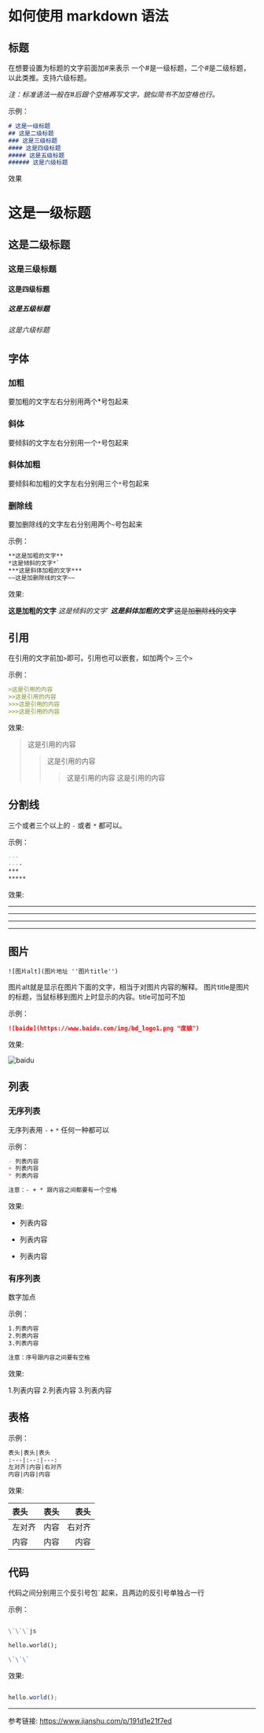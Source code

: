 
# 如何使用 markdown 语法

## 标题

在想要设置为标题的文字前面加#来表示
一个#是一级标题，二个#是二级标题，以此类推。支持六级标题。

*注：标准语法一般在#后跟个空格再写文字，貌似简书不加空格也行。*

示例：

```markdown
# 这是一级标题
## 这是二级标题
### 这是三级标题
#### 这是四级标题
##### 这是五级标题
###### 这是六级标题
```

效果

# 这是一级标题
## 这是二级标题
### 这是三级标题
#### 这是四级标题
##### 这是五级标题
###### 这是六级标题

## 字体

### 加粗

要加粗的文字左右分别用两个*号包起来

### 斜体

要倾斜的文字左右分别用一个`*`号包起来

### 斜体加粗

要倾斜和加粗的文字左右分别用三个`*`号包起来

### 删除线

要加删除线的文字左右分别用两个`~`号包起来

示例：

```markdown
**这是加粗的文字**
*这是倾斜的文字*`
***这是斜体加粗的文字***
~~这是加删除线的文字~~
```

效果:

**这是加粗的文字**
*这是倾斜的文字*`
***这是斜体加粗的文字***
~~这是加删除线的文字~~

## 引用

在引用的文字前加`>`即可。引用也可以嵌套，如加两个`>` 三个`>`

示例：

```markdown
>这是引用的内容
>>这是引用的内容
>>>这是引用的内容
>>>这是引用的内容
```

效果:

>这是引用的内容
>>这是引用的内容
>>>这是引用的内容
>>>这是引用的内容

## 分割线

三个或者三个以上的 `-` 或者 `*` 都可以。

示例：

```markdown
---
----
***
*****
```

效果:

---
----
***
*****

## 图片

`![图片alt](图片地址 ''图片title'')`

图片alt就是显示在图片下面的文字，相当于对图片内容的解释。
图片title是图片的标题，当鼠标移到图片上时显示的内容。title可加可不加

示例：

```markdown
![baidu](https://www.baidu.com/img/bd_logo1.png "度娘")
```

效果:

![baidu](https://www.baidu.com/img/bd_logo1.png "度娘")

## 列表

### 无序列表

无序列表用 `-` `+` `*` 任何一种都可以

示例：

```markdown
- 列表内容
+ 列表内容
* 列表内容

注意：- + * 跟内容之间都要有一个空格
```

效果:

- 列表内容
+ 列表内容
* 列表内容

### 有序列表

数字加点

示例：

```markdown
1.列表内容
2.列表内容
3.列表内容

注意：序号跟内容之间要有空格
```

效果:

1.列表内容
2.列表内容
3.列表内容

## 表格

示例：

```markdown
表头|表头|表头
:---|:--:|---:
左对齐|内容|右对齐
内容|内容|内容
```

效果:

表头|表头|表头
:---|:--:|---:
左对齐|内容|右对齐
内容|内容|内容

## 代码

代码之间分别用三个反引号包`` ` ``起来，且两边的反引号单独占一行

示例：

```markdown

\`\`\`js

hello.world();

\`\`\`

```

效果:

```js

hello.world();

```

---

参考链接: <https://www.jianshu.com/p/191d1e21f7ed>
